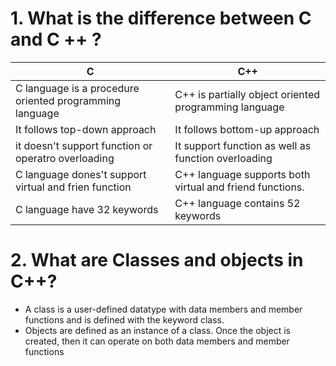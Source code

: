 # 1. What is the difference between C and C ++ ?
 | C | C++|
 | --- |--- |
 | C language is a procedure oriented programming language | C++ is partially object oriented programming language |
 | It follows top-down approach | It follows bottom-up approach |
 | it doesn't support function or operatro overloading |It support function as well as function overloading |
| C language dones't support virtual and frien function |C++ language supports both virtual and friend functions. |
 | C language have 32 keywords | C++ language contains 52 keywords |

# 2. What are Classes and objects in C++?
- A class is a user-defined datatype with data members and member functions and is defined with the keyword class.
- Objects are defined as an instance of a class. Once the object is created, then it can operate on both data members and member functions